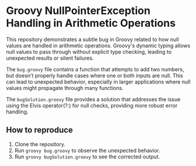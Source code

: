 # Groovy NullPointerException Handling in Arithmetic Operations

This repository demonstrates a subtle bug in Groovy related to how null values are handled in arithmetic operations.  Groovy's dynamic typing allows null values to pass through without explicit type checking, leading to unexpected results or silent failures.

The `bug.groovy` file contains a function that attempts to add two numbers, but doesn't properly handle cases where one or both inputs are null.  This can lead to unexpected behavior, especially in larger applications where null values might propagate through many functions.

The `bugSolution.groovy` file provides a solution that addresses the issue using the Elvis operator(?:) for null checks, providing more robust error handling.

## How to reproduce

1. Clone the repository.
2. Run `groovy bug.groovy` to observe the unexpected behavior.
3. Run `groovy bugSolution.groovy` to see the corrected output.
